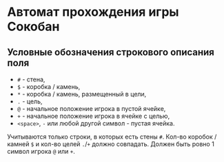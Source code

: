 # Автомат прохождения игры Сокобан

## Условные обозначения строкового описания поля

- `#` - стена,
- `$` - коробка / камень,
- `*` - коробка / камень, размещенный в цели,
- `.` - цель,
- `@` - начальное положение игрока в пустой ячейке,
- `+` - начальное положение игрока в ячейке с целью,
- `<space>`, `-` или любой другой символ - пустая ячейка.

Учитываются только строки, в которых есть стены `#`. Кол-во коробок / камней `$` и кол-во целей `.`/`+` должно совпадать. Должен быть ровно 1 символ игрока `@` или `+`.

